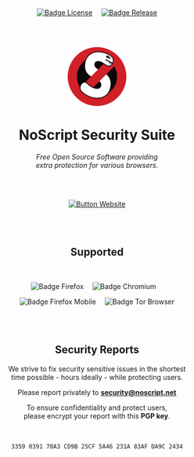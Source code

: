 <!--
Copyright (C) 2005-2023 Giorgio Maone <https://maone.net>

SPDX-License-Identifier: GPL-3.0-or-later
-->

<br>

<div align = center>

[![Badge License]][License]   
[![Badge Release]][Releases]

<br>
<br>

[<img
    src = 'src/img/icon256.png'
    width = 120
/>][Website]

# NoScript Security Suite

*Free Open Source Software providing* <br>
*extra protection for various browsers.*

<br>
<br>

[![Button Website]][Website]

<br>
<br>

## Supported

<br>

![Badge Firefox]   
![Badge Chromium]   

![Badge Firefox Mobile]   
![Badge Tor Browser]

<br>
<br>

## Security Reports

We strive to fix security sensitive issues in the shortest <br>
time possible - hours ideally - while protecting users.

Please report privately to **[security@noscript.net]**

To ensure confidentiality and protect users, <br>
please encrypt your report with this **PGP key**.

<br>

```
3359 0391 70A3 CD9B 25CF 5A46 231A 83AF DA9C 2434
```

</div>

<br>


<!----------------------------------------------------------------------------->

[security@noscript.net]: mailto:security@noscript.net

[Releases]: https://github.com/hackademix/noscript/releases
[Website]: https://noscript.net

[License]: LICENSE


<!----------------------------------[ Badges ]--------------------------------->

[Badge Release]: https://img.shields.io/github/v/release/hackademix/noscript?style=for-the-badge&labelColor=569A31&color=407225&logoColor=white&logo=GitLFS
[Badge License]: https://img.shields.io/badge/License-GPL3+-015d93.svg?style=for-the-badge&labelColor=blue&logoColor=white&logo=GNU

[Badge Firefox]: https://img.shields.io/badge/Firefox-e86434.svg?style=for-the-badge&logoColor=white&logo=FirefoxBrowser
[Badge Firefox Mobile]: https://img.shields.io/badge/Firefox_Mobile-2b9a5b.svg?style=for-the-badge&logoColor=white&logo=Android
[Badge Chromium]: https://img.shields.io/badge/Chromium-4285F4.svg?style=for-the-badge&logoColor=white&logo=GoogleChrome
[Badge Tor Browser]: https://img.shields.io/badge/Tor_Browser-7D4698?style=for-the-badge&logo=Tor-Browser&logoColor=white


<!---------------------------------[ Buttons ]--------------------------------->

[Button Website]: https://img.shields.io/badge/Ｗｅｂｓｉｔｅ-d12027?style=for-the-badge&logoColor=white&logo=ONLYOFFICE
